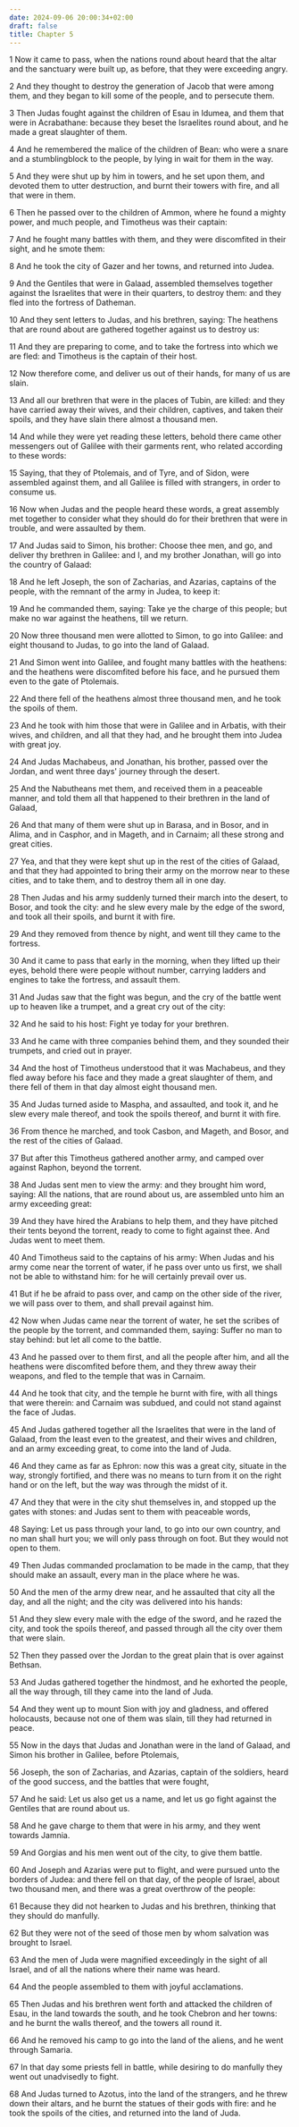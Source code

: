 ```yaml
---
date: 2024-09-06 20:00:34+02:00
draft: false
title: Chapter 5
---
```




1 Now it came to pass, when the nations round about heard that the altar and the sanctuary were built up, as before, that they were exceeding angry.

2 And they thought to destroy the generation of Jacob that were among them, and they began to kill some of the people, and to persecute them.

3 Then Judas fought against the children of Esau in Idumea, and them that were in Acrabathane: because they beset the Israelites round about, and he made a great slaughter of them.

4 And he remembered the malice of the children of Bean: who were a snare and a stumblingblock to the people, by lying in wait for them in the way.

5 And they were shut up by him in towers, and he set upon them, and devoted them to utter destruction, and burnt their towers with fire, and all that were in them.

6 Then he passed over to the children of Ammon, where he found a mighty power, and much people, and Timotheus was their captain:

7 And he fought many battles with them, and they were discomfited in their sight, and he smote them:

8 And he took the city of Gazer and her towns, and returned into Judea.

9 And the Gentiles that were in Galaad, assembled themselves together against the Israelites that were in their quarters, to destroy them: and they fled into the fortress of Datheman.

10 And they sent letters to Judas, and his brethren, saying: The heathens that are round about are gathered together against us to destroy us:

11 And they are preparing to come, and to take the fortress into which we are fled: and Timotheus is the captain of their host.

12 Now therefore come, and deliver us out of their hands, for many of us are slain.

13 And all our brethren that were in the places of Tubin, are killed: and they have carried away their wives, and their children, captives, and taken their spoils, and they have slain there almost a thousand men.

14 And while they were yet reading these letters, behold there came other messengers out of Galilee with their garments rent, who related according to these words:

15 Saying, that they of Ptolemais, and of Tyre, and of Sidon, were assembled against them, and all Galilee is filled with strangers, in order to consume us.

16 Now when Judas and the people heard these words, a great assembly met together to consider what they should do for their brethren that were in trouble, and were assaulted by them.

17 And Judas said to Simon, his brother: Choose thee men, and go, and deliver thy brethren in Galilee: and I, and my brother Jonathan, will go into the country of Galaad:

18 And he left Joseph, the son of Zacharias, and Azarias, captains of the people, with the remnant of the army in Judea, to keep it:

19 And he commanded them, saying: Take ye the charge of this people; but make no war against the heathens, till we return.

20 Now three thousand men were allotted to Simon, to go into Galilee: and eight thousand to Judas, to go into the land of Galaad.

21 And Simon went into Galilee, and fought many battles with the heathens: and the heathens were discomfited before his face, and he pursued them even to the gate of Ptolemais.

22 And there fell of the heathens almost three thousand men, and he took the spoils of them.

23 And he took with him those that were in Galilee and in Arbatis, with their wives, and children, and all that they had, and he brought them into Judea with great joy.

24 And Judas Machabeus, and Jonathan, his brother, passed over the Jordan, and went three days' journey through the desert.

25 And the Nabutheans met them, and received them in a peaceable manner, and told them all that happened to their brethren in the land of Galaad,

26 And that many of them were shut up in Barasa, and in Bosor, and in Alima, and in Casphor, and in Mageth, and in Carnaim; all these strong and great cities.

27 Yea, and that they were kept shut up in the rest of the cities of Galaad, and that they had appointed to bring their army on the morrow near to these cities, and to take them, and to destroy them all in one day.

28 Then Judas and his army suddenly turned their march into the desert, to Bosor, and took the city: and he slew every male by the edge of the sword, and took all their spoils, and burnt it with fire.

29 And they removed from thence by night, and went till they came to the fortress.

30 And it came to pass that early in the morning, when they lifted up their eyes, behold there were people without number, carrying ladders and engines to take the fortress, and assault them.

31 And Judas saw that the fight was begun, and the cry of the battle went up to heaven like a trumpet, and a great cry out of the city:

32 And he said to his host: Fight ye today for your brethren.

33 And he came with three companies behind them, and they sounded their trumpets, and cried out in prayer.

34 And the host of Timotheus understood that it was Machabeus, and they fled away before his face and they made a great slaughter of them, and there fell of them in that day almost eight thousand men.

35 And Judas turned aside to Maspha, and assaulted, and took it, and he slew every male thereof, and took the spoils thereof, and burnt it with fire.

36 From thence he marched, and took Casbon, and Mageth, and Bosor, and the rest of the cities of Galaad.

37 But after this Timotheus gathered another army, and camped over against Raphon, beyond the torrent.

38 And Judas sent men to view the army: and they brought him word, saying: All the nations, that are round about us, are assembled unto him an army exceeding great:

39 And they have hired the Arabians to help them, and they have pitched their tents beyond the torrent, ready to come to fight against thee. And Judas went to meet them.

40 And Timotheus said to the captains of his army: When Judas and his army come near the torrent of water, if he pass over unto us first, we shall not be able to withstand him: for he will certainly prevail over us.

41 But if he be afraid to pass over, and camp on the other side of the river, we will pass over to them, and shall prevail against him.

42 Now when Judas came near the torrent of water, he set the scribes of the people by the torrent, and commanded them, saying: Suffer no man to stay behind: but let all come to the battle.

43 And he passed over to them first, and all the people after him, and all the heathens were discomfited before them, and they threw away their weapons, and fled to the temple that was in Carnaim.

44 And he took that city, and the temple he burnt with fire, with all things that were therein: and Carnaim was subdued, and could not stand against the face of Judas.

45 And Judas gathered together all the Israelites that were in the land of Galaad, from the least even to the greatest, and their wives and children, and an army exceeding great, to come into the land of Juda.

46 And they came as far as Ephron: now this was a great city, situate in the way, strongly fortified, and there was no means to turn from it on the right hand or on the left, but the way was through the midst of it.

47 And they that were in the city shut themselves in, and stopped up the gates with stones: and Judas sent to them with peaceable words,

48 Saying: Let us pass through your land, to go into our own country, and no man shall hurt you; we will only pass through on foot. But they would not open to them.

49 Then Judas commanded proclamation to be made in the camp, that they should make an assault, every man in the place where he was.

50 And the men of the army drew near, and he assaulted that city all the day, and all the night; and the city was delivered into his hands:

51 And they slew every male with the edge of the sword, and he razed the city, and took the spoils thereof, and passed through all the city over them that were slain.

52 Then they passed over the Jordan to the great plain that is over against Bethsan.

53 And Judas gathered together the hindmost, and he exhorted the people, all the way through, till they came into the land of Juda.

54 And they went up to mount Sion with joy and gladness, and offered holocausts, because not one of them was slain, till they had returned in peace.

55 Now in the days that Judas and Jonathan were in the land of Galaad, and Simon his brother in Galilee, before Ptolemais,

56 Joseph, the son of Zacharias, and Azarias, captain of the soldiers, heard of the good success, and the battles that were fought,

57 And he said: Let us also get us a name, and let us go fight against the Gentiles that are round about us.

58 And he gave charge to them that were in his army, and they went towards Jamnia.

59 And Gorgias and his men went out of the city, to give them battle.

60 And Joseph and Azarias were put to flight, and were pursued unto the borders of Judea: and there fell on that day, of the people of Israel, about two thousand men, and there was a great overthrow of the people:

61 Because they did not hearken to Judas and his brethren, thinking that they should do manfully.

62 But they were not of the seed of those men by whom salvation was brought to Israel.

63 And the men of Juda were magnified exceedingly in the sight of all Israel, and of all the nations where their name was heard.

64 And the people assembled to them with joyful acclamations.

65 Then Judas and his brethren went forth and attacked the children of Esau, in the land towards the south, and he took Chebron and her towns: and he burnt the walls thereof, and the towers all round it.

66 And he removed his camp to go into the land of the aliens, and he went through Samaria.

67 In that day some priests fell in battle, while desiring to do manfully they went out unadvisedly to fight.

68 And Judas turned to Azotus, into the land of the strangers, and he threw down their altars, and he burnt the statues of their gods with fire: and he took the spoils of the cities, and returned into the land of Juda.


